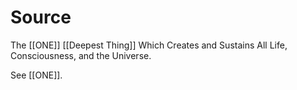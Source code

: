 # Source
The [[ONE]] [[Deepest Thing]] Which Creates and Sustains All Life, Consciousness, and the Universe. 

See [[ONE]]. 
